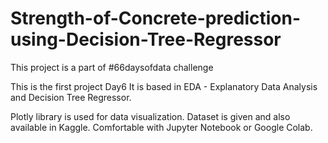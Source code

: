 # Strength-of-Concrete-prediction-using-Decision-Tree-Regressor

This project is a part of #66daysofdata challenge 

This is the first project Day6 It is based in EDA - Explanatory Data Analysis and Decision Tree Regressor.

Plotly library is used for data visualization. 
Dataset is given and also available in Kaggle.
Comfortable with Jupyter Notebook or Google Colab.
